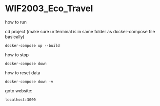 # WIF2003_Eco_Travel


how to run

cd project (make sure ur terminal is in same folder as docker-compose file basically)

``docker-compose up --build``


how to stop

``docker-compose down`` 

how to reset data 

``docker-compose down -v``

goto website:

``localhost:3000``